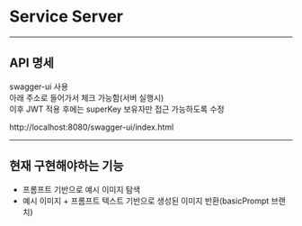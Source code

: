 # Service Server

---

## API 명세

swagger-ui 사용  
아래 주소로 들어가서 체크 가능함(서버 실행시)  
이후 JWT 적용 후에는 superKey 보유자만 접근 가능하도록 수정  

http://localhost:8080/swagger-ui/index.html  

---

## 현재 구현해야하는 기능  
- 프롬프트 기반으로 예시 이미지 탐색
- 예시 이미지 + 프롬프트 텍스트 기반으로 생성된 이미지 반환(basicPrompt 브랜치)